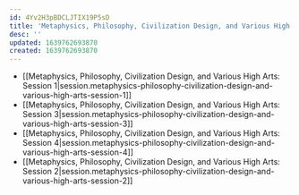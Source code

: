 ```yaml
---
id: 4Yv2H3pBDCLJTIX19P5sD
title: 'Metaphysics, Philosophy, Civilization Design, and Various High Arts'
desc: ''
updated: 1639762693870
created: 1639762693870
---
```


- [[Metaphysics, Philosophy, Civilization Design, and Various High Arts:  Session 1|session.metaphysics-philosophy-civilization-design-and-various-high-arts-session-1]]
- [[Metaphysics, Philosophy, Civilization Design, and Various High Arts:  Session 3|session.metaphysics-philosophy-civilization-design-and-various-high-arts-session-3]]
- [[Metaphysics, Philosophy, Civilization Design, and Various High Arts:  Session 4|session.metaphysics-philosophy-civilization-design-and-various-high-arts-session-4]]
- [[Metaphysics, Philosophy, Civilization Design, and Various High Arts:  Session 2|session.metaphysics-philosophy-civilization-design-and-various-high-arts-session-2]]
